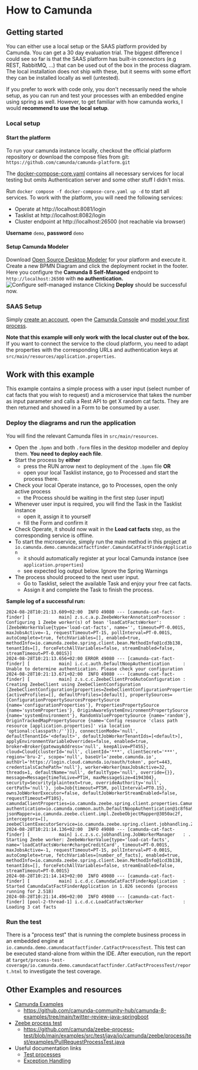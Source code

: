 # How to Camunda

## Getting started

You can either use a local setup or the SAAS platform provided by Camunda. You can get a 30 day evaluation trial. The biggest difference I could see so far is that the SAAS platform has built-in connectors (e.g REST, RabbitMQ, ...) that can be used out of the box in the process diagram. The local installation does not ship with these, but it seems with some effort they can be installed locally as well (untested).

If you prefer to work with code only, you don't necessarily need the whole setup, as you can run and test your processes with an embedded engine using spring as well. However, to get familiar with how camunda works, I would **recommend to use the local setup**.

### Local setup

#### Start the platform
To run your camunda instance locally, checkout the official platform repository or download the compose files from git:
`https://github.com/camunda/camunda-platform.git`

The [docker-compose-core.yaml](https://github.com/camunda/camunda-platform/blob/main/docker-compose-core.yaml) contains all necessary services for local testing but omits Authentication server and some other stuff I didn't miss. 

Run `docker compose -f docker-compose-core.yaml up -d` to start all services. To work with the platform, you will need the following services:

* Operate at http://localhost:8081/login
* Tasklist at http://localhost:8082/login
* Cluster endpoint at http://localhost:26500 (not reachable via browser)

**Username** `demo`, **password** `demo`

#### Setup Camunda Modeler

Download [Open Source Desktop Modeler](https://camunda.com/download/modeler/) for your platform and execute it.
Create a new BPMN Diagram and click the deployment rocket in the footer. Here you configure the **Camunda 8 Self-Managed** endpoint to `http://localhost:26500` with **no authentication.**
![Configure self-managed instance](https://docs.camunda.io/assets/images/deploy-empty-24ac8590e28b044747fd13a173273eaf.png)
Clicking **Deploy** should be successful now.
### SAAS Setup

Simply [create an account](https://docs.camunda.io/docs/guides/getting-started/), open the [Camunda Console](https://console.camunda.io/) and [model your first process](https://docs.camunda.io/docs/guides/model-your-first-process/).

**Note that this example will only work with the local cluster out of the box.** If you want to connect the service to the cloud platform, you need to adapt the properties with the corresponding URLs and authentication keys at `src/main/resources/application.properties`.

## Work with this example
This example contains a simple process with a user input (select number of cat facts that you wish to request) and a microservice that takes the number as input parameter and calls a Rest API to get X random cat facts. They are then returned and showed in a Form to be consumed by a user.

### Deploy the diagrams and run the application

You will find the relevant Camunda files in `src/main/resources`. 
* Open the `.bpmn` and both `.form` files in the desktop modeller and deploy them. **You need to deploy each file**.
* Start the process by **either**
  * press the RUN arrow next to deployment of the `.bpmn` file **OR**
  * open your local Tasklist instance, go to Processed and start the process there.
* Check your local Operate instance, go to Processes, open the only active process
  * the Process should be waiting in the first step (user input)
* Whenever user input is required, you will find the Task in the Tasklist instance
  * open it, assign it to yourself
  * fill the Form and confirm it
* Check Operate, it should now wait in the **Load cat facts** step, as the corresponding service is offline.
* To start the microservice, simply run the main method in this project at `io.camunda.demo.camundacatfactfinder.CamundaCatFactFinderApplication`
  * it should automatically register at your local Camunda instance (see `application.properties`)
  * see expected log output below. Ignore the Spring Warnings
* The process should proceed to the next user input.
  * Go to Tasklist, select the available Task and enjoy your free cat facts.
  * Assign it and complete the Task to finish the process.

**Sample log of a successful run:**
```
2024-08-28T10:21:13.609+02:00  INFO 49080 --- [camunda-cat-fact-finder] [           main] z.s.c.a.p.ZeebeWorkerAnnotationProcessor : Configuring 1 Zeebe worker(s) of bean 'loadCatFactsWorker': [ZeebeWorkerValue{type='load-cat-facts', name='', timeout=PT-0.001S, maxJobsActive=-1, requestTimeout=PT-1S, pollInterval=PT-0.001S, autoComplete=true, fetchVariables=[], enabled=true, methodInfo=io.camunda.zeebe.spring.client.bean.MethodInfo@1cd3b138, tenantIds=[], forceFetchAllVariables=false, streamEnabled=false, streamTimeout=PT-0.001S}]
2024-08-28T10:21:13.656+02:00 ERROR 49080 --- [camunda-cat-fact-finder] [           main] i.c.c.auth.DefaultNoopAuthentication     : Unable to determine authentication. Please check your configuration
2024-08-28T10:21:13.671+02:00  INFO 49080 --- [camunda-cat-fact-finder] [           main] z.s.c.c.ZeebeClientProdAutoConfiguration : Creating ZeebeClient using ZeebeClientConfiguration [ZeebeClientConfiguration{properties=ZeebeClientConfigurationProperties{environment=ApplicationEnvironment {activeProfiles=[], defaultProfiles=[default], propertySources=[ConfigurationPropertySourcesPropertySource {name='configurationProperties'}, PropertiesPropertySource {name='systemProperties'}, OriginAwareSystemEnvironmentPropertySource {name='systemEnvironment'}, RandomValuePropertySource {name='random'}, OriginTrackedMapPropertySource {name='Config resource 'class path resource [application.properties]' via location 'optional:classpath:/''}]}, connectionMode='null', defaultTenantId='<default>', defaultJobWorkerTenantIds=[<default>], applyEnvironmentVariableOverrides=false, enabled=true, broker=Broker{gatewayAddress='null', keepAlive=PT45S}, cloud=Cloud{clusterId='null', clientId='***', clientSecret='***', region='bru-2', scope='null', baseUrl='zeebe.camunda.io', authUrl='https://login.cloud.camunda.io/oauth/token', port=443, credentialsCachePath='null'}, worker=Worker{maxJobsActive=32, threads=1, defaultName='null', defaultType='null', override={}}, message=Message{timeToLive=PT1H, maxMessageSize=4194304}, security=Security{plaintext=true, overrideAuthority='null', certPath='null'}, job=Job{timeout=PT5M, pollInterval=PT0.1S}, ownsJobWorkerExecutor=false, defaultJobWorkerStreamEnabled=false, requestTimeout=PT10S}, camundaClientProperties=io.camunda.zeebe.spring.client.properties.CamundaClientProperties@617389a, authentication=io.camunda.common.auth.DefaultNoopAuthentication@1c8f6a90, jsonMapper=io.camunda.zeebe.client.impl.ZeebeObjectMapper@3050ac2f, interceptors=[], zeebeClientExecutorService=io.camunda.zeebe.spring.client.jobhandling.ZeebeClientExecutorService@265bd546}]
2024-08-28T10:21:14.136+02:00  INFO 49080 --- [camunda-cat-fact-finder] [           main] i.c.z.s.c.jobhandling.JobWorkerManager   : . Starting Zeebe worker: ZeebeWorkerValue{type='load-cat-facts', name='loadCatFactsWorker#chargeCreditCard', timeout=PT-0.001S, maxJobsActive=-1, requestTimeout=PT-1S, pollInterval=PT-0.001S, autoComplete=true, fetchVariables=[number_of_facts], enabled=true, methodInfo=io.camunda.zeebe.spring.client.bean.MethodInfo@1cd3b138, tenantIds=[], forceFetchAllVariables=false, streamEnabled=false, streamTimeout=PT-0.001S}
2024-08-28T10:21:14.143+02:00  INFO 49080 --- [camunda-cat-fact-finder] [           main] i.c.d.c.CamundaCatFactFinderApplication  : Started CamundaCatFactFinderApplication in 1.826 seconds (process running for 2.518)
2024-08-28T10:21:14.496+02:00  INFO 49080 --- [camunda-cat-fact-finder] [pool-2-thread-1] i.c.d.c.LoadCatFactsWorker               : Loading 3 cat facts
```

### Run the test

There is a "process test" that is running the complete business process in an embedded engine at `io.camunda.demo.camundacatfactfinder.CatFactProcessTest`. This test can be executed stand-alone from within the IDE. 
After execution, run the report at `target/process-test-coverage/io.camunda.demo.camundacatfactfinder.CatFactProcessTest/report.html` to investigate the test coverage.

## Other Examples and resources
* [Camunda Examples](https://github.com/camunda-community-hub/camunda-8-examples)
  * https://github.com/camunda-community-hub/camunda-8-examples/tree/main/twitter-review-java-springboot
* [Zeebe process test](https://github.com/camunda/zeebe-process-test)
  * https://github.com/camunda/zeebe-process-test/blob/main/examples/src/test/java/io/camunda/zeebe/process/test/examples/PullRequestProcessTest.java
* Useful documentation links
  * [Test processes](https://docs.camunda.io/docs/components/best-practices/development/testing-process-definitions/)
  * [Exception Handling](https://docs.camunda.io/docs/components/best-practices/development/dealing-with-problems-and-exceptions/)